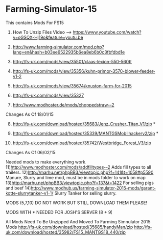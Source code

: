 # Farming-Simulator-15
This contains Mods For FS15

1) How To Unzip Files Video --> https://www.youtube.com/watch?v=oGSQX-Hj19o&feature=youtu.be

2) http://www.farming-simulator.com/mod.php?lang=en&hash=b03ee6522935b6ea8eb6b0c3fbfdbd1e

3) http://fs-uk.com/mods/view/35501/claas-lexion-550-560tt

4) http://fs-uk.com/mods/view/35356/kuhn-primor-3570-blower-feeder-v1-2

5) http://fs-uk.com/mods/view/35674/knuston-farm-for-2015 

6) http://fs-uk.com/mods/view/35327

7) http://www.modhoster.de/mods/choppedstraw--2 

Changes As Of 18/01/15

8) http://fs-uk.com/download/hosted/35683/Jenz_Crusher_Titan_V1/zip *

9) http://fs-uk.com/download/hosted/35339/MANTGSMobilhackerv2/zip *

10) http://fs-uk.com/download/hosted/35742/Westbridge_Forest_V3/zip

 Changes As Of 06/02/15
 
 Needed mods to make everything work.
11)http://www.modhoster.com/mods/addfilltypes--2 Adds fill types to all trailers.
12)http://marhu.net/phpBB3/viewtopic.php?f=141&t=1058#p5590 Manure, Slurry and lime mod, must be in mods folder to work on map
13)http://marhu.net/phpBB3/viewtopic.php?f=137&t=1422 For selling pigs and beef
14)http://www.modhub.us/farming-simulator-2015-mods/garant-kotte-slurrytanker-v1-1/ Slurry Tanker for selling slurry.

MODS (5,7,10) DO NOT WORK BUT STILL DOWNLOAD THEM PLEASE!

MODS WITH * NEEDED FOR JOSH'S SERVER (8 + 9)

All Mods Need To Be Unzipped
And Moved To Farming Simnulator 2015 Mods
http://fs-uk.com/download/hosted/35685/handyMan/zip
http://fs-uk.com/download/hosted/35982/FS15_MANTGS18_440/zip

